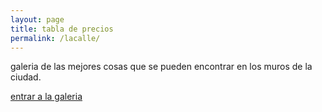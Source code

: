 ```yaml
---
layout: page
title: tabla de precios
permalink: /lacalle/
---
```


galeria de las mejores cosas que se pueden encontrar en los muros de la ciudad. 

<a href="http://omj530.tumblr.com/">entrar a la galeria</a>
